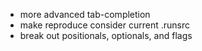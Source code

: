* more advanced tab-completion
* make reproduce consider current .runsrc
* break out positionals, optionals, and flags